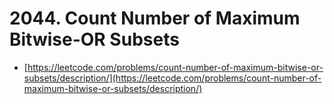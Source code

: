 # 2044. Count Number of Maximum Bitwise-OR Subsets

- [https://leetcode.com/problems/count-number-of-maximum-bitwise-or-subsets/description/](https://leetcode.com/problems/count-number-of-maximum-bitwise-or-subsets/description/)
